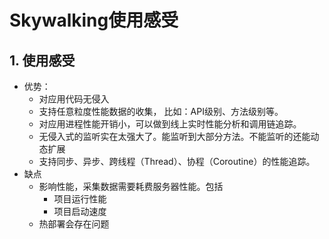 # Skywalking使用感受

## 1. 使用感受

- 优势：
  - 对应用代码无侵入
  - 支持任意粒度性能数据的收集， 比如：API级别、方法级别等。 
  - 对应用进程性能开销小，可以做到线上实时性能分析和调用链追踪。
  - 无侵入式的监听实在太强大了。能监听到大部分方法。不能监听的还能动态扩展
  - 支持同步、异步、跨线程（Thread）、协程（Coroutine）的性能追踪。
- 缺点
  - 影响性能，采集数据需要耗费服务器性能。包括
    - 项目运行性能
    - 项目启动速度
  - 热部署会存在问题

